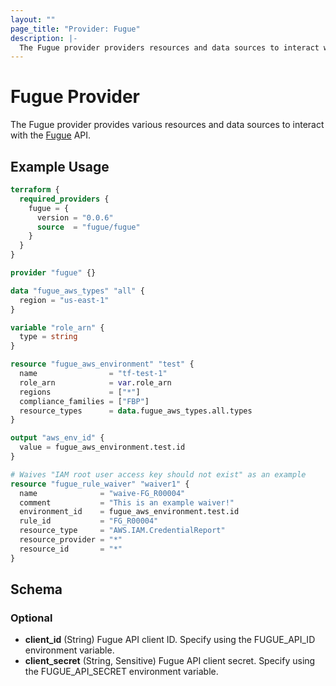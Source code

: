 ```yaml
---
layout: ""
page_title: "Provider: Fugue"
description: |-
  The Fugue provider providers resources and data sources to interact with the Fugue API.
---
```


# Fugue Provider

The Fugue provider provides various resources and data sources to interact with
the [Fugue](https://www.fugue.co/) API.

## Example Usage

```terraform
terraform {
  required_providers {
    fugue = {
      version = "0.0.6"
      source  = "fugue/fugue"
    }
  }
}

provider "fugue" {}

data "fugue_aws_types" "all" {
  region = "us-east-1"
}

variable "role_arn" {
  type = string
}

resource "fugue_aws_environment" "test" {
  name                = "tf-test-1"
  role_arn            = var.role_arn
  regions             = ["*"]
  compliance_families = ["FBP"]
  resource_types      = data.fugue_aws_types.all.types
}

output "aws_env_id" {
  value = fugue_aws_environment.test.id
}

# Waives "IAM root user access key should not exist" as an example
resource "fugue_rule_waiver" "waiver1" {
  name              = "waive-FG_R00004"
  comment           = "This is an example waiver!"
  environment_id    = fugue_aws_environment.test.id
  rule_id           = "FG_R00004"
  resource_type     = "AWS.IAM.CredentialReport"
  resource_provider = "*"
  resource_id       = "*"
}
```

<!-- schema generated by tfplugindocs -->
## Schema

### Optional

- **client_id** (String) Fugue API client ID. Specify using the FUGUE_API_ID environment variable.
- **client_secret** (String, Sensitive) Fugue API client secret. Specify using the FUGUE_API_SECRET environment variable.
